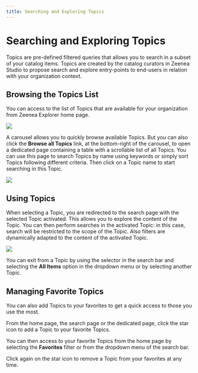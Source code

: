 ```yaml
---
title: Searching and Exploring Topics
---
```


# Searching and Exploring Topics

Topics are pre-defined filtered queries that allows you to search in a subset of your catalog items. Topics are created by the catalog curators in Zeenea Studio to propose search and explore entry-points to end-users in relation with your organization context.

## Browsing the Topics List

You can access to the list of Topics that are available for your organization from Zeenea Explorer home page.

![](/img/zeenea-explorer-home.png)

A carousel allows you to quickly browse available Topics. But you can also click the **Browse all Topics** link, at the bottom-right of the carousel, to open a dedicated page containing a table with a scrollable list of all Topics. You can use this page to search Topics by name using keywords or simply sort Topics following different criteria. Then click on a Topic name to start searching in this Topic.

![](/img/zeenea-explore-all-topics.png)

## Using Topics

When selecting a Topic, you are redirected to the search page with the selected Topic activated. This allows you to explore the content of the Topic. You can then perform searches in the activated Topic: in this case, search will be restricted to the scope of the Topic. Also filters are dynamically adapted to the content of the activated Topic.

![](/img/zeenea-explore-topic.png)

You can exit from a Topic by using the selector in the search bar and selecting the **All Items** option in the dropdown menu or by selecting another Topic.

## Managing Favorite Topics

You can also add Topics to your favorites to get a quick access to those you use the most.

From the home page, the search page or the dedicated page, click the star icon to add a Topic to your favorite Topics.

You can then access to your favorite Topics from the home page by selecting the **Favorites** filter or from the dropdown menu of the search bar.

Click again on the star icon to remove a Topic from your favorites at any time.


